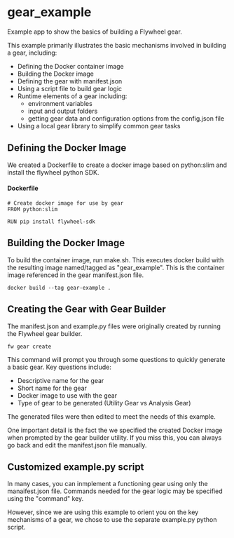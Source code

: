 # gear_example
Example app to show the basics of building a Flywheel gear.

This example primarily illustrates the basic mechanisms involved in building a gear, including:

* Defining the Docker container image
* Building the Docker image
* Defining the gear with manifest.json
* Using a script file to build gear logic
* Runtime elements of a gear including:
    - environment variables
    - input and output folders
    - getting gear data and configuration options from the config.json file
* Using a local gear library to simplify common gear tasks

## Defining the Docker Image
We created a Dockerfile to create a docker image based on python:slim and install the flywheel python SDK.

#### Dockerfile

```
# Create docker image for use by gear
FROM python:slim

RUN pip install flywheel-sdk
```
## Building the Docker Image
To build the container image, run make.sh.  This executes docker build with the resulting image named/tagged as "gear_example".  This is the container image referenced in the gear manifest.json file.

```
docker build --tag gear-example .
```

## Creating the Gear with Gear Builder

The manifest.json and example.py files were originally created by running the Flywheel gear builder.

```
fw gear create
```

This command will prompt you through some questions to quickly generate a basic gear.  Key questions include:

* Descriptive name for the gear
* Short name for the gear
* Docker image to use with the gear
* Type of gear to be generated (Utility Gear vs Analysis Gear)

The generated files were then edited to meet the needs of this example.

One important detail is the fact the we specified the created Docker image when prompted by the gear builder utility.  If you miss this, you can always go back and edit the manifest.json file manually.

## Customized example.py script

In many cases, you can inmplement a functioning gear using only the manaifest.json file.  Commands needed for the gear logic may be specified using the "command" key.

However, since we are using this example to orient you on the key mechanisms of a gear, we chose to use the separate example.py python script.


